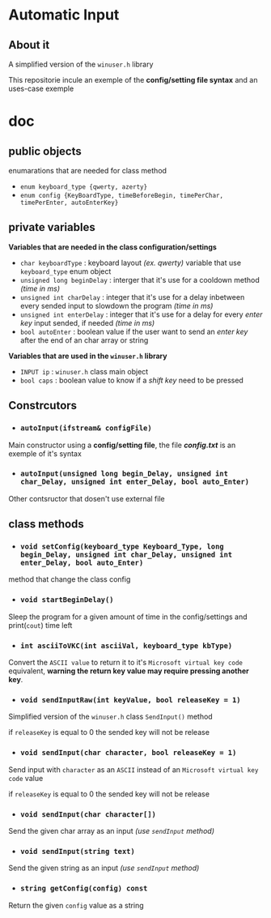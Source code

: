 # Automatic Input
## About it
A simplified version of the `winuser.h` library

This repositorie incule an exemple of the **config/setting file syntax** and an uses-case exemple

# doc
## public objects
enumarations that are needed for class method
 - `enum keyboard_type {qwerty, azerty}`
 - `enum config {KeyBoardType, timeBeforeBegin, timePerChar, timePerEnter, autoEnterKey}`
## private variables
**Variables that are needed in the class configuration/settings**
- `char keyboardType` : keyboard layout *(ex. qwerty)* variable that use `keyboard_type` enum object
- `unsigned long beginDelay` : interger that it's use for a cooldown method *(time in ms)*
- `unsigned int charDelay` : integer that it's use for a delay inbetween every sended input to slowdown the program *(time in ms)*
- `unsigned int enterDelay` : integer that it's use for a delay for every *enter key* input sended, if needed *(time in ms)*
- `bool autoEnter` : boolean value if the user want to send an *enter key* after the end of an char array or string

**Variables that are used in the `winuser.h` library**
 - `INPUT ip` : `winuser.h` class main object
 - `bool caps` : boolean value to know if a *shift key* need to be pressed
## Constrcutors
- ### `autoInput(ifstream& configFile)`
Main constructor using a **config/setting file**, the file ***config.txt*** is an exemple of it's syntax

- ### `autoInput(unsigned long begin_Delay, unsigned int char_Delay, unsigned int enter_Delay, bool auto_Enter)`
Other contsructor that dosen't use external file
## class methods
- ### `void setConfig(keyboard_type Keyboard_Type, long begin_Delay, unsigned int char_Delay, unsigned int enter_Delay, bool auto_Enter)`
method that change the class config
- ### `void startBeginDelay()`
Sleep the program for a given amount of time in the config/settings and print(`cout`) time left
- ### `int asciiToVKC(int asciiVal, keyboard_type kbType)`
Convert the `ASCII value` to return it to it's `Microsoft virtual key code` equivalent, **warning the return key value may require pressing another key**.
- ### `void sendInputRaw(int keyValue, bool releaseKey = 1)`
Simplified version of the `winuser.h` class `SendInput()` method

if `releaseKey` is equal to 0 the sended key will not be release
- ### `void sendInput(char character, bool releaseKey = 1)`
Send input with `character` as an `ASCII` instead of an `Microsoft virtual key code` value

if `releaseKey` is equal to 0 the sended key will not be release
- ### `void sendInput(char character[])`
Send the given char array as an input *(use `sendInput` method)*
- ### `void sendInput(string text)`
Send the given string as an input *(use `sendInput` method)*
- ### `string getConfig(config) const`
Return the given `config` value as a string

